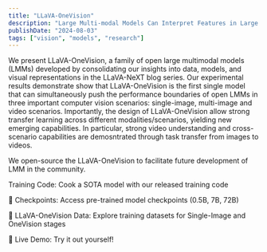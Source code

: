 ```yaml
---
title: "LLaVA-OneVision"
description: "Large Multi-modal Models Can Interpret Features in Large Multi-modal Models"
publishDate: "2024-08-03"
tags: ["vision", "models", "research"]
---
```


We present LLaVA-OneVision, a family of open large multimodal models (LMMs) developed by consolidating our insights into data, models, and visual representations in the LLaVA-NeXT blog series. Our experimental results demonstrate show that LLaVA-OneVision is the first single model that can simultaneously push the performance boundaries of open LMMs in three important computer vision scenarios: single-image, multi-image and video scenarios. Importantly, the design of LLaVA-OneVision allow strong transfer learning across different modalities/scenarios, yielding new emerging capabilities. In particular, strong video understanding and cross-scenario capabilities are demosntrated through task transfer from images to videos.

We open-source the LLaVA-OneVision to facilitate future development of LMM in the community.

Training Code: Cook a SOTA model with our released training code

🤗 Checkpoints: Access pre-trained model checkpoints (0.5B, 7B, 72B)

🤗 LLaVA-OneVision Data: Explore training datasets for Single-Image and OneVision stages

🎨 Live Demo: Try it out yourself!
